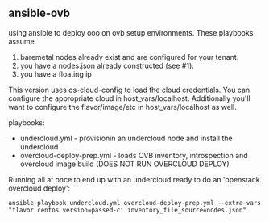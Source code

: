 ansible-ovb
-----------

using ansible to deploy ooo on ovb setup environments. These playbooks assume
1. baremetal nodes already exist and are configured for your tenant.
2. you have a nodes.json already constructed (see #1).
3. you have a floating ip

This version uses os-cloud-config to load the cloud credentials. You can
configure the appropriate cloud in host_vars/localhost. Additionally you'll
want to configure the flavor/image/etc in host_vars/localhost as well.

playbooks:
- undercloud.yml - provisionin an undercloud node and install the undercloud
- overcloud-deploy-prep.yml - loads OVB inventory, introspection and overcloud image build (DOES NOT RUN OVERCLOUD DEPLOY)

Running all at once to end up with an undercloud ready to do an 'openstack overcloud deploy':
```
ansible-playbook undercloud.yml overcloud-deploy-prep.yml --extra-vars "flavor centos version=passed-ci inventory_file_source=nodes.json"
```
